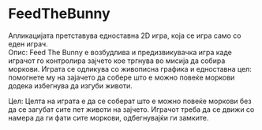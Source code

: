 # FeedTheBunny

Апликацијата претставува едноставна 2D игра, која се игра само со еден играч.                                                                                                               
Опис: Feed The Bunny е возбудлива и предизвикувачка игра каде играчот го контролира зајчето кое тргнува во мисија да собира моркови. Играта се одликува со живописна графика и едноставна цел: помогнете му на зајачето да собере што е можно повеќе моркови додека избегнува да изгуби животи.

Цел: Целта на играта е да се соберат што е можно повеќе моркови без да се загубат сите пет животи на зајчето. Играчот треба да се движи со намера да ги фати сите моркови, одбегнувајќи ги замките.
